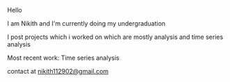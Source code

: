Hello

I am Nikith and I'm currently doing my undergraduation

I post projects which i worked on which are mostly analysis and time series analysis

Most recent work: Time series analysis

contact at
nikith112902@gmail.com

<!---
illino/illino is a ✨ special ✨ repository because its `README.md` (this file) appears on your GitHub profile.
You can click the Preview link to take a look at your changes.
--->
